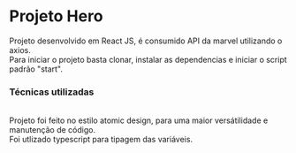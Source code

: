 # Projeto Hero
Projeto desenvolvido em React JS, é consumido API da marvel utilizando o axios.
<br />
Para iniciar o projeto basta clonar, instalar as dependencias e iniciar o script padrão "start".
<br />
 <h3>Técnicas utilizadas</h3>
<br />
Projeto foi feito no estilo atomic design, para uma maior versátilidade e manutenção de código.
<br />
Foi utlizado typescript para tipagem das variáveis.
<br />
